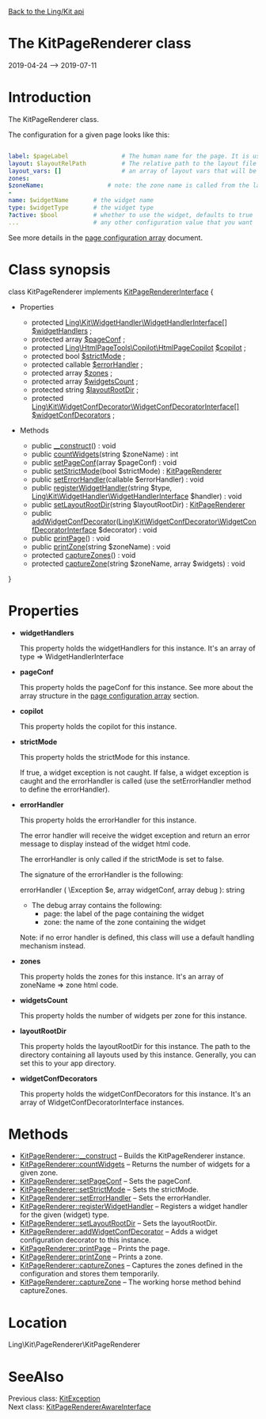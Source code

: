 [Back to the Ling/Kit api](https://github.com/lingtalfi/Kit/blob/master/doc/api/Ling/Kit.md)



The KitPageRenderer class
================
2019-04-24 --> 2019-07-11






Introduction
============

The KitPageRenderer class.


The configuration for a given page looks like this:

```yaml

label: $pageLabel               # The human name for the page. It is used in error messages.
layout: $layoutRelPath          # The relative path to the layout file for this page. The path is relative to a root which shall be defined in the general configuration of kit.
layout_vars: []                 # an array of layout vars that will be accessible to the layout (a layout might be configured to some degree by such variables, depending on the layout)
zones:
$zoneName:                  # note: the zone name is called from the layout file
-
name: $widgetName       # the widget name
type: $widgetType       # the widget type
?active: $bool          # whether to use the widget, defaults to true
...                     # any other configuration value that you want

```


See more details in the [page configuration array](https://github.com/lingtalfi/Kit/blob/master/README.md#the-kit-configuration-array) document.



Class synopsis
==============


class <span class="pl-k">KitPageRenderer</span> implements [KitPageRendererInterface](https://github.com/lingtalfi/Kit/blob/master/doc/api/Ling/Kit/PageRenderer/KitPageRendererInterface.md) {

- Properties
    - protected [Ling\Kit\WidgetHandler\WidgetHandlerInterface[]](https://github.com/lingtalfi/Kit/blob/master/doc/api/Ling/Kit/WidgetHandler/WidgetHandlerInterface.md) [$widgetHandlers](#property-widgetHandlers) ;
    - protected array [$pageConf](#property-pageConf) ;
    - protected [Ling\HtmlPageTools\Copilot\HtmlPageCopilot](https://github.com/lingtalfi/HtmlPageTools/blob/master/doc/api/Ling/HtmlPageTools/Copilot/HtmlPageCopilot.md) [$copilot](#property-copilot) ;
    - protected bool [$strictMode](#property-strictMode) ;
    - protected callable [$errorHandler](#property-errorHandler) ;
    - protected array [$zones](#property-zones) ;
    - protected array [$widgetsCount](#property-widgetsCount) ;
    - protected string [$layoutRootDir](#property-layoutRootDir) ;
    - protected [Ling\Kit\WidgetConfDecorator\WidgetConfDecoratorInterface[]](https://github.com/lingtalfi/Kit/blob/master/doc/api/Ling/Kit/WidgetConfDecorator/WidgetConfDecoratorInterface.md) [$widgetConfDecorators](#property-widgetConfDecorators) ;

- Methods
    - public [__construct](https://github.com/lingtalfi/Kit/blob/master/doc/api/Ling/Kit/PageRenderer/KitPageRenderer/__construct.md)() : void
    - public [countWidgets](https://github.com/lingtalfi/Kit/blob/master/doc/api/Ling/Kit/PageRenderer/KitPageRenderer/countWidgets.md)(string $zoneName) : int
    - public [setPageConf](https://github.com/lingtalfi/Kit/blob/master/doc/api/Ling/Kit/PageRenderer/KitPageRenderer/setPageConf.md)(array $pageConf) : void
    - public [setStrictMode](https://github.com/lingtalfi/Kit/blob/master/doc/api/Ling/Kit/PageRenderer/KitPageRenderer/setStrictMode.md)(bool $strictMode) : [KitPageRenderer](https://github.com/lingtalfi/Kit/blob/master/doc/api/Ling/Kit/PageRenderer/KitPageRenderer.md)
    - public [setErrorHandler](https://github.com/lingtalfi/Kit/blob/master/doc/api/Ling/Kit/PageRenderer/KitPageRenderer/setErrorHandler.md)(callable $errorHandler) : void
    - public [registerWidgetHandler](https://github.com/lingtalfi/Kit/blob/master/doc/api/Ling/Kit/PageRenderer/KitPageRenderer/registerWidgetHandler.md)(string $type, [Ling\Kit\WidgetHandler\WidgetHandlerInterface](https://github.com/lingtalfi/Kit/blob/master/doc/api/Ling/Kit/WidgetHandler/WidgetHandlerInterface.md) $handler) : void
    - public [setLayoutRootDir](https://github.com/lingtalfi/Kit/blob/master/doc/api/Ling/Kit/PageRenderer/KitPageRenderer/setLayoutRootDir.md)(string $layoutRootDir) : [KitPageRenderer](https://github.com/lingtalfi/Kit/blob/master/doc/api/Ling/Kit/PageRenderer/KitPageRenderer.md)
    - public [addWidgetConfDecorator](https://github.com/lingtalfi/Kit/blob/master/doc/api/Ling/Kit/PageRenderer/KitPageRenderer/addWidgetConfDecorator.md)([Ling\Kit\WidgetConfDecorator\WidgetConfDecoratorInterface](https://github.com/lingtalfi/Kit/blob/master/doc/api/Ling/Kit/WidgetConfDecorator/WidgetConfDecoratorInterface.md) $decorator) : void
    - public [printPage](https://github.com/lingtalfi/Kit/blob/master/doc/api/Ling/Kit/PageRenderer/KitPageRenderer/printPage.md)() : void
    - public [printZone](https://github.com/lingtalfi/Kit/blob/master/doc/api/Ling/Kit/PageRenderer/KitPageRenderer/printZone.md)(string $zoneName) : void
    - protected [captureZones](https://github.com/lingtalfi/Kit/blob/master/doc/api/Ling/Kit/PageRenderer/KitPageRenderer/captureZones.md)() : void
    - protected [captureZone](https://github.com/lingtalfi/Kit/blob/master/doc/api/Ling/Kit/PageRenderer/KitPageRenderer/captureZone.md)(string $zoneName, array $widgets) : void

}




Properties
=============

- <span id="property-widgetHandlers"><b>widgetHandlers</b></span>

    This property holds the widgetHandlers for this instance.
    It's an array of type => WidgetHandlerInterface
    
    

- <span id="property-pageConf"><b>pageConf</b></span>

    This property holds the pageConf for this instance.
    See more about the array structure in the [page configuration array](https://github.com/lingtalfi/Kit/blob/master/README.md#the-kit-configuration-array) section.
    
    

- <span id="property-copilot"><b>copilot</b></span>

    This property holds the copilot for this instance.
    
    

- <span id="property-strictMode"><b>strictMode</b></span>

    This property holds the strictMode for this instance.
    
    If true, a widget exception is not caught.
    If false, a widget exception is caught and the errorHandler is called (use the setErrorHandler method
    to define the errorHandler).
    
    

- <span id="property-errorHandler"><b>errorHandler</b></span>

    This property holds the errorHandler for this instance.
    
    The error handler will receive the widget exception and return an error message to display
    instead of the widget html code.
    
    The errorHandler is only called if the strictMode is set to false.
    
    The signature of the errorHandler is the following:
    
    
    
    errorHandler ( \Exception $e, array widgetConf, array debug  ): string
    
    - The debug array contains the following:
         - page: the label of the page containing the widget
         - zone: the name of the zone containing the widget
    
    
    Note: if no error handler is defined, this class will use a default handling mechanism instead.
    
    

- <span id="property-zones"><b>zones</b></span>

    This property holds the zones for this instance.
    It's an array of zoneName => zone html code.
    
    

- <span id="property-widgetsCount"><b>widgetsCount</b></span>

    This property holds the number of widgets per zone for this instance.
    
    

- <span id="property-layoutRootDir"><b>layoutRootDir</b></span>

    This property holds the layoutRootDir for this instance.
    The path to the directory containing all layouts used by this instance.
    Generally, you can set this to your app directory.
    
    

- <span id="property-widgetConfDecorators"><b>widgetConfDecorators</b></span>

    This property holds the widgetConfDecorators for this instance.
    It's an array of WidgetConfDecoratorInterface instances.
    
    



Methods
==============

- [KitPageRenderer::__construct](https://github.com/lingtalfi/Kit/blob/master/doc/api/Ling/Kit/PageRenderer/KitPageRenderer/__construct.md) &ndash; Builds the KitPageRenderer instance.
- [KitPageRenderer::countWidgets](https://github.com/lingtalfi/Kit/blob/master/doc/api/Ling/Kit/PageRenderer/KitPageRenderer/countWidgets.md) &ndash; Returns the number of widgets for a given zone.
- [KitPageRenderer::setPageConf](https://github.com/lingtalfi/Kit/blob/master/doc/api/Ling/Kit/PageRenderer/KitPageRenderer/setPageConf.md) &ndash; Sets the pageConf.
- [KitPageRenderer::setStrictMode](https://github.com/lingtalfi/Kit/blob/master/doc/api/Ling/Kit/PageRenderer/KitPageRenderer/setStrictMode.md) &ndash; Sets the strictMode.
- [KitPageRenderer::setErrorHandler](https://github.com/lingtalfi/Kit/blob/master/doc/api/Ling/Kit/PageRenderer/KitPageRenderer/setErrorHandler.md) &ndash; Sets the errorHandler.
- [KitPageRenderer::registerWidgetHandler](https://github.com/lingtalfi/Kit/blob/master/doc/api/Ling/Kit/PageRenderer/KitPageRenderer/registerWidgetHandler.md) &ndash; Registers a widget handler for the given (widget) type.
- [KitPageRenderer::setLayoutRootDir](https://github.com/lingtalfi/Kit/blob/master/doc/api/Ling/Kit/PageRenderer/KitPageRenderer/setLayoutRootDir.md) &ndash; Sets the layoutRootDir.
- [KitPageRenderer::addWidgetConfDecorator](https://github.com/lingtalfi/Kit/blob/master/doc/api/Ling/Kit/PageRenderer/KitPageRenderer/addWidgetConfDecorator.md) &ndash; Adds a widget configuration decorator to this instance.
- [KitPageRenderer::printPage](https://github.com/lingtalfi/Kit/blob/master/doc/api/Ling/Kit/PageRenderer/KitPageRenderer/printPage.md) &ndash; Prints the page.
- [KitPageRenderer::printZone](https://github.com/lingtalfi/Kit/blob/master/doc/api/Ling/Kit/PageRenderer/KitPageRenderer/printZone.md) &ndash; Prints a zone.
- [KitPageRenderer::captureZones](https://github.com/lingtalfi/Kit/blob/master/doc/api/Ling/Kit/PageRenderer/KitPageRenderer/captureZones.md) &ndash; Captures the zones defined in the configuration and stores them temporarily.
- [KitPageRenderer::captureZone](https://github.com/lingtalfi/Kit/blob/master/doc/api/Ling/Kit/PageRenderer/KitPageRenderer/captureZone.md) &ndash; The working horse method behind captureZones.





Location
=============
Ling\Kit\PageRenderer\KitPageRenderer


SeeAlso
==============
Previous class: [KitException](https://github.com/lingtalfi/Kit/blob/master/doc/api/Ling/Kit/Exception/KitException.md)<br>Next class: [KitPageRendererAwareInterface](https://github.com/lingtalfi/Kit/blob/master/doc/api/Ling/Kit/PageRenderer/KitPageRendererAwareInterface.md)<br>
